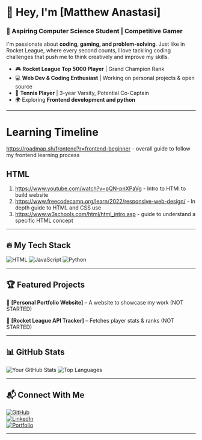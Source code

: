 # 👋 Hey, I'm [Matthew Anastasi]  

### 🚀 Aspiring Computer Science Student | Competitive Gamer  

I'm passionate about **coding, gaming, and problem-solving**. Just like in Rocket League, where every second counts, I love tackling coding challenges that push me to think creatively and improve my skills.  

- 🎮 **Rocket League Top 5000 Player** | Grand Champion Rank  
- 💻 **Web Dev & Coding Enthusiast** | Working on personal projects & open source  
- 🎾 **Tennis Player** | 3-year Varsity, Potential Co-Captain  
- 🌍 Exploring **Frontend development and python**  

---

# Learning Timeline
https://roadmap.sh/frontend?r=frontend-beginner - overall guide to follow my frontend learning process
## HTML

1. https://www.youtube.com/watch?v=pQN-pnXPaVg - Intro to HTMl to build website
2. https://www.freecodecamp.org/learn/2022/responsive-web-design/ - In depth guide to HTML and CSS use
3. https://www.w3schools.com/html/html_intro.asp - guide to understand a specific HTML concept

---

## 🔥 My Tech Stack  
![HTML](https://img.shields.io/badge/-HTML5-E34F26?style=flat-square&logo=html5&logoColor=white)
![JavaScript](https://img.shields.io/badge/-JavaScript-F7DF1E?style=flat-square&logo=javascript&logoColor=black)
![Python](https://img.shields.io/badge/-Python-3776AB?style=flat-square&logo=python&logoColor=white)

---

## 🏆 Featured Projects  
🔹 **[Personal Portfolio Website]** – A website to showcase my work (NOT STARTED)

🔹 **[Rocket League API Tracker]** – Fetches player stats & ranks (NOT STARTED)

---

## 📊 GitHub Stats  
![Your GitHub Stats](https://github-readme-stats.vercel.app/api?username=yourusername&show_icons=true&theme=tokyonight)
![Top Languages](https://github-readme-stats.vercel.app/api/top-langs/?username=yourusername&layout=compact&theme=tokyonight)  

---

## 📬 Connect With Me  
[![GitHub](https://img.shields.io/badge/GitHub-%23121011.svg?style=flat-square&logo=github&logoColor=white)](https://github.com/InfinitySheep)  
[![LinkedIn](https://img.shields.io/badge/LinkedIn-%230077B5.svg?style=flat-square&logo=linkedin&logoColor=white)](https://www.linkedin.com/in/matthew-anastasi-84913b358)  
[![Portfolio](https://img.shields.io/badge/Portfolio-%23FF5722.svg?style=flat-square&logo=google-chrome&logoColor=white)](https://yourportfolio.com/)  

---
